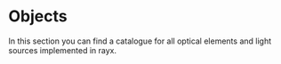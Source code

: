 # Objects

In this section you can find a catalogue for all optical elements and light sources
implemented in rayx.